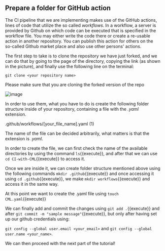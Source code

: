 ## Prepare a folder for GitHub action

The CI pipeline that we are implementing makes use of the GitHub actions, lines of code that utilize the so called *workflows*. In a workflow, a server is provided by Github on which code can be executed that is specified in the workflow file. You may either write the code there or create a re-usable action in another repository. You can publish this action for others on the so-called Github market place and also use other persons' actions.

The first step to take is to clone the repository we have just forked, and we can do that by going to the page of the directory, copying the link (as shown in the picture), and finally use the following line on the terminal:

`git clone <your repository name>`

Please make sure that you are cloning the forked version of the repo

![image](https://user-images.githubusercontent.com/63954877/168800397-afd2079c-834d-466c-97ed-72183c833792.png)

In order to use them, what you have to do is create the following folder structure inside of your repository, containing a file with the *.yaml* extension.

.github/workflows/[your_file_name].yaml (1) 

The name of the file can be decided arbitrarily, what matters is that the extension is *.yaml*.

In order to create the file, we can first check the name of the available directories by using the command `ls`{{execute}}, and after that we can use `cd CI-with-CML`{{execute}} to access it.

Once we are inside it, we can create folder structure mentioned above using the following commands `mkdir .github`{{execute}} and once accessing it using `cd .github`{{execute}}, we make `mkdir workflows`{{execute}} and access it in the same way.

At this point we want to create the .yaml file using `touch CML.yaml`{{execute}}

We can finally add and commit the changes using `git add .`{{execute}} and after `git commit -m "sample message"`{{execute}}, but only after having set up our github credentials using:

`git config --global user.email <your_email>` and `git config --global user.name <your_name>`.

We can then proceed with the next part of the tutorial!
